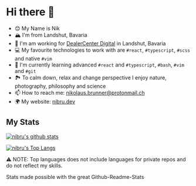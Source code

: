 # Hi there 👋

- 😊 My Name is Nik
- 🏔 I'm from Landshut, Bavaria
- 💼 I'm am working for [DealerCenter Digital](https://bike.center/) in Landshut, Bavaria
- 💻 My favourite technologies to work with are `#react`, `#typescript`, `#scss` and native `#vim`
- 🌱 I'm currently learning advanced `#react` and `#typescript`, `#bash`, `#vim` and `#git`
- 🏞 To calm down, relax and change perspective I enjoy nature, photography, philosophy and science
- 📫 How to reach me: [nikolaus.brunner@protonmail.ch](mailto:niolaus.brunner@protonmail.ch)
- 🌍 My website: [nibru.dev](https://nibru.dev)

## My Stats

[![nibru's github stats](https://github-readme-stats.vercel.app/api?username=nikbrunner&count_private=trueshow_icons=true&theme=nord)](https://github.com/nikbrunner/github-readme-stats)

[![nibru's Top Langs](https://github-readme-stats.vercel.app/api/top-langs/?username=nikbrunner&layout=compact&theme=nord)](https://github.com/nikbrunner/github-readme-stats)

⚠️ NOTE: Top languages does not include languages for private repos and do not reflect my skills.

Stats made possible with the great Github-Readme-Stats

